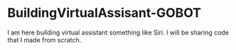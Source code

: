 # BuildingVirtualAssisant-GOBOT
 I am here building virtual assistant something like Siri. I will be sharing code that I made from scratch.

